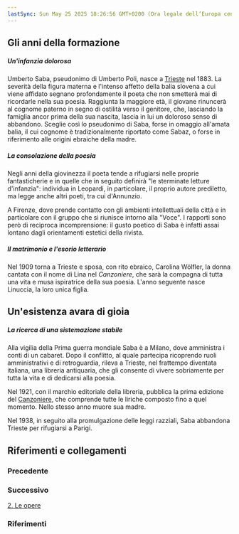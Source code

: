 ```yaml
---
lastSync: Sun May 25 2025 18:26:56 GMT+0200 (Ora legale dell’Europa centrale)
---
```

## Gli anni della formazione
##### Un'infanzia dolorosa
Umberto Saba, pseudonimo di Umberto Poli, nasce a [Trieste](Trieste.md) nel 1883. La severità della figura materna e l'intenso affetto della balia slovena a cui viene affidato segnano profondamente il poeta che non smetterà mai di ricordarle nella sua poesia.
Raggiunta la maggiore età, il giovane rinuncerà al cognome paterno in segno di ostilità verso il genitore, che, lasciando la famiglia ancor prima della sua nascita, lascia in lui un doloroso senso di abbandono. Sceglie così lo pseudonimo di Saba, forse in omaggio all'amata balia, il cui cognome è tradizionalmente riportato come Sabaz, o forse in riferimento alle origini ebraiche della madre.

##### La consolazione della poesia
Negli anni della giovinezza il poeta tende a rifugiarsi nelle proprie fantasticherie e in quelle che in seguito definirà "le sterminate letture d'infanzia": individua in Leopardi, in particolare, il proprio autore prediletto, ma legge anche altri poeti, tra cui d'Annunzio.

A Firenze, dove prende contatto con gli ambienti intellettuali della città e in particolare con il gruppo che si riunisce intorno alla "Voce". I rapporti sono però di reciproca incomprensione: il gusto poetico di Saba è infatti assai lontano dagli orientamenti estetici della rivista.

##### Il matrimonio e l'esorio letterario
Nel 1909 torna a Trieste e sposa, con rito ebraico, Carolina Wölfler, la donna cantata con il nome di Lina nel *Canzoniere*, che sarà la compagna di tutta una vita e musa ispiratrice della sua poesia. L'anno seguente nasce Linuccia, la loro unica figlia.


## Un'esistenza avara di gioia
##### La ricerca di una sistemazione stabile
Alla vigilia della Prima guerra mondiale Saba è a Milano, dove amministra i conti di un cabaret. Dopo il conflitto, al quale partecipa ricoprendo ruoli amministrativi e di retroguardia, rileva a Trieste, nel frattempo diventata italiana, una libreria antiquaria, che gli consente di vivere sobriamente per tutta la vita e di dedicarsi alla poesia.

Nel 1921, con il marchio editoriale della libreria, pubblica la prima edizione del [Canzoniere](Il%20canzoniere.md), che comprende tutte le liriche composto fino a quel momento. Nello stesso anno muore sua madre.

Nel 1938, in seguito alla promulgazione delle leggi razziali, Saba abbandona Trieste per rifugiarsi a Parigi.


## Riferimenti e collegamenti
### Precedente


### Successivo
[2. Le opere](Letteratura/Umberto%20Saba/2.%20Le%20opere.md)

### Riferimenti
